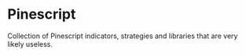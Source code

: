 # Pinescript

Collection of Pinescript indicators, strategies and libraries that are very likely useless. 
